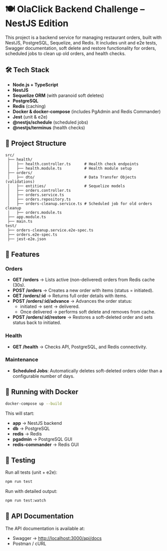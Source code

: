 # 🍽️ OlaClick Backend Challenge – NestJS Edition

This project is a backend service for managing restaurant orders, built with NestJS, PostgreSQL, Sequelize, and Redis.
It includes unit and e2e tests, Swagger documentation, soft delete and restore functionality for orders, scheduled jobs to clean up old orders, and health checks.

## 🛠️ Tech Stack

- **Node.js + TypeScript**
- **NestJS**
- **Sequelize ORM** (with paranoid soft deletes)
- **PostgreSQL**
- **Redis** (caching)
- **Docker & docker-compose** (includes PgAdmin and Redis Commander)
- **Jest** (unit & e2e)
- **@nestjs/schedule** (scheduled jobs)
- **@nestjs/terminus** (health checks)

## 📂 Project Structure

```
src/
 ├── health/
 │   ├── health.controller.ts      # Health check endpoints
 │   ├── health.module.ts          # Health module setup
 ├── orders/
 │   ├── dto/                      # Data Transfer Objects (validations)
 │   ├── entities/                 # Sequelize models
 │   ├── orders.controller.ts
 │   ├── orders.service.ts
 │   ├── orders.repository.ts
 │   ├── orders-cleanup.service.ts # Scheduled job for old orders cleanup
 │   ├── orders.module.ts
 ├── app.module.ts
 ├── main.ts
test/
 ├── orders-cleanup.service.e2e-spec.ts
 ├── orders.e2e-spec.ts
 ├── jest-e2e.json
```

## 🚀 Features

### Orders

- **GET /orders** → Lists active (non-delivered) orders from Redis cache (30s).
- **POST /orders** → Creates a new order with items (status = initiated).
- **GET /orders/:id** → Returns full order details with items.
- **POST /orders/:id/advance** → Advances the order status:
  - initiated → sent → delivered.
  - Once delivered → performs soft delete and removes from cache.
- **POST /orders/:id/restore** → Restores a soft-deleted order and sets status back to initiated.

### Health

- **GET /health** → Checks API, PostgreSQL, and Redis connectivity.

### Maintenance

- **Scheduled Jobs**: Automatically deletes soft-deleted orders older than a configurable number of days.

## 🐳 Running with Docker

```sh
docker-compose up --build
```

This will start:

- **app** → NestJS backend
- **db** → PostgreSQL
- **redis** → Redis
- **pgadmin** → PostgreSQL GUI
- **redis-commander** → Redis GUI

## 🧪 Testing

Run all tests (unit + e2e):

```sh
npm run test
```

Run with detailed output:

```sh
npm run test:watch
```

## 📘 API Documentation

The API documentation is available at:

- Swagger → [http://localhost:3000/api/docs](http://localhost:3000/docs)
- Postman / cURL
